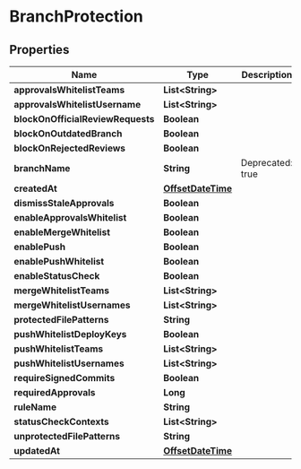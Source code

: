 # BranchProtection

## Properties
Name | Type | Description | Notes
------------ | ------------- | ------------- | -------------
**approvalsWhitelistTeams** | **List&lt;String&gt;** |  |  [optional]
**approvalsWhitelistUsername** | **List&lt;String&gt;** |  |  [optional]
**blockOnOfficialReviewRequests** | **Boolean** |  |  [optional]
**blockOnOutdatedBranch** | **Boolean** |  |  [optional]
**blockOnRejectedReviews** | **Boolean** |  |  [optional]
**branchName** | **String** | Deprecated: true |  [optional]
**createdAt** | [**OffsetDateTime**](OffsetDateTime.md) |  |  [optional]
**dismissStaleApprovals** | **Boolean** |  |  [optional]
**enableApprovalsWhitelist** | **Boolean** |  |  [optional]
**enableMergeWhitelist** | **Boolean** |  |  [optional]
**enablePush** | **Boolean** |  |  [optional]
**enablePushWhitelist** | **Boolean** |  |  [optional]
**enableStatusCheck** | **Boolean** |  |  [optional]
**mergeWhitelistTeams** | **List&lt;String&gt;** |  |  [optional]
**mergeWhitelistUsernames** | **List&lt;String&gt;** |  |  [optional]
**protectedFilePatterns** | **String** |  |  [optional]
**pushWhitelistDeployKeys** | **Boolean** |  |  [optional]
**pushWhitelistTeams** | **List&lt;String&gt;** |  |  [optional]
**pushWhitelistUsernames** | **List&lt;String&gt;** |  |  [optional]
**requireSignedCommits** | **Boolean** |  |  [optional]
**requiredApprovals** | **Long** |  |  [optional]
**ruleName** | **String** |  |  [optional]
**statusCheckContexts** | **List&lt;String&gt;** |  |  [optional]
**unprotectedFilePatterns** | **String** |  |  [optional]
**updatedAt** | [**OffsetDateTime**](OffsetDateTime.md) |  |  [optional]
